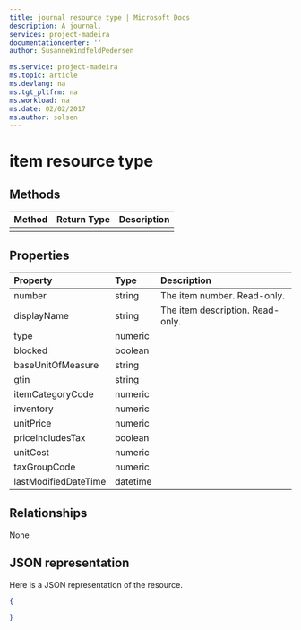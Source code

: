 ```yaml
---
title: journal resource type | Microsoft Docs
description: A journal.
services: project-madeira
documentationcenter: ''
author: SusanneWindfeldPedersen

ms.service: project-madeira
ms.topic: article
ms.devlang: na
ms.tgt_pltfrm: na
ms.workload: na
ms.date: 02/02/2017
ms.author: solsen
---
```


# item resource type

## Methods

| Method       | Return Type  |Description|
|:---------------|:--------|:----------|
||||

## Properties
| Property	   | Type	|Description|
|:---------------|:--------|:----------|
|number|string|The item number. Read-only.|
|displayName|string|The item description. Read-only.|
|type|numeric||
|blocked|boolean||
|baseUnitOfMeasure|string||
|gtin|string||
|itemCategoryCode|numeric||
|inventory|numeric||
|unitPrice|numeric||
|priceIncludesTax|boolean||
|unitCost|numeric||
|taxGroupCode|numeric||
|lastModifiedDateTime|datetime||  


## Relationships
None

## JSON representation

Here is a JSON representation of the resource.


```json
{
  
}

```